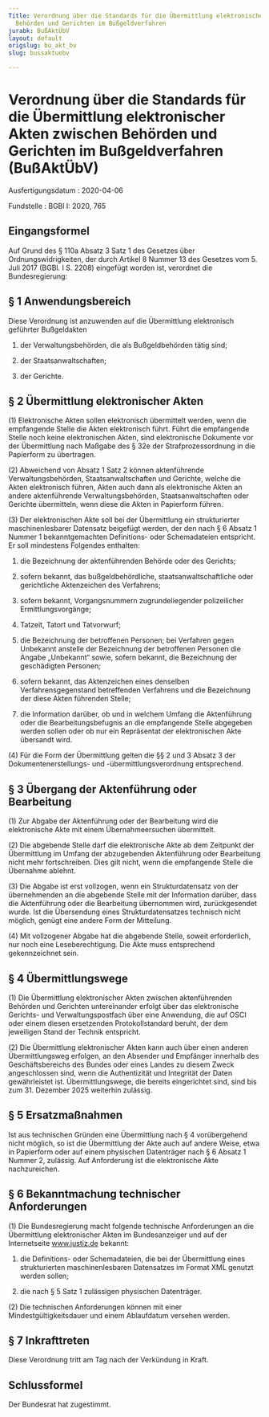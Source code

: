```yaml
---
Title: Verordnung über die Standards für die Übermittlung elektronischer Akten zwischen
  Behörden und Gerichten im Bußgeldverfahren
jurabk: BußAktÜbV
layout: default
origslug: bu_akt_bv
slug: bussaktuebv

---
```


# Verordnung über die Standards für die Übermittlung elektronischer Akten zwischen Behörden und Gerichten im Bußgeldverfahren (BußAktÜbV)

Ausfertigungsdatum
:   2020-04-06

Fundstelle
:   BGBl I: 2020, 765


## Eingangsformel

Auf Grund des § 110a Absatz 3 Satz 1 des Gesetzes über
Ordnungswidrigkeiten, der durch Artikel 8 Nummer 13 des Gesetzes vom
5\. Juli 2017 (BGBl. I S. 2208) eingefügt worden ist, verordnet die
Bundesregierung:


## § 1 Anwendungsbereich

Diese Verordnung ist anzuwenden auf die Übermittlung elektronisch
geführter Bußgeldakten

1.  der Verwaltungsbehörden, die als Bußgeldbehörden tätig sind;


2.  der Staatsanwaltschaften;


3.  der Gerichte.





## § 2 Übermittlung elektronischer Akten

(1) Elektronische Akten sollen elektronisch übermittelt werden, wenn
die empfangende Stelle die Akten elektronisch führt. Führt die
empfangende Stelle noch keine elektronischen Akten, sind elektronische
Dokumente vor der Übermittlung nach Maßgabe des § 32e der
Strafprozessordnung in die Papierform zu übertragen.

(2) Abweichend von Absatz 1 Satz 2 können aktenführende
Verwaltungsbehörden, Staatsanwaltschaften und Gerichte, welche die
Akten elektronisch führen, Akten auch dann als elektronische Akten an
andere aktenführende Verwaltungsbehörden, Staatsanwaltschaften oder
Gerichte übermitteln, wenn diese die Akten in Papierform führen.

(3) Der elektronischen Akte soll bei der Übermittlung ein
strukturierter maschinenlesbarer Datensatz beigefügt werden, der den
nach § 6 Absatz 1 Nummer 1 bekanntgemachten Definitions- oder
Schemadateien entspricht. Er soll mindestens Folgendes enthalten:

1.  die Bezeichnung der aktenführenden Behörde oder des Gerichts;


2.  sofern bekannt, das bußgeldbehördliche, staatsanwaltschaftliche oder
    gerichtliche Aktenzeichen des Verfahrens;


3.  sofern bekannt, Vorgangsnummern zugrundeliegender polizeilicher
    Ermittlungsvorgänge;


4.  Tatzeit, Tatort und Tatvorwurf;


5.  die Bezeichnung der betroffenen Personen; bei Verfahren gegen
    Unbekannt anstelle der Bezeichnung der betroffenen Personen die Angabe
    „Unbekannt“ sowie, sofern bekannt, die Bezeichnung der geschädigten
    Personen;


6.  sofern bekannt, das Aktenzeichen eines denselben Verfahrensgegenstand
    betreffenden Verfahrens und die Bezeichnung der diese Akten führenden
    Stelle;


7.  die Information darüber, ob und in welchem Umfang die Aktenführung
    oder die Bearbeitungsbefugnis an die empfangende Stelle abgegeben
    werden sollen oder ob nur ein Repräsentat der elektronischen Akte
    übersandt wird.




(4) Für die Form der Übermittlung gelten die §§ 2 und 3 Absatz 3 der
Dokumentenerstellungs- und -übermittlungsverordnung entsprechend.


## § 3 Übergang der Aktenführung oder Bearbeitung

(1) Zur Abgabe der Aktenführung oder der Bearbeitung wird die
elektronische Akte mit einem Übernahmeersuchen übermittelt.

(2) Die abgebende Stelle darf die elektronische Akte ab dem Zeitpunkt
der Übermittlung im Umfang der abzugebenden Aktenführung oder
Bearbeitung nicht mehr fortschreiben. Dies gilt nicht, wenn die
empfangende Stelle die Übernahme ablehnt.

(3) Die Abgabe ist erst vollzogen, wenn ein Strukturdatensatz von der
übernehmenden an die abgebende Stelle mit der Information darüber,
dass die Aktenführung oder die Bearbeitung übernommen wird,
zurückgesendet wurde. Ist die Übersendung eines Strukturdatensatzes
technisch nicht möglich, genügt eine andere Form der Mitteilung.

(4) Mit vollzogener Abgabe hat die abgebende Stelle, soweit
erforderlich, nur noch eine Leseberechtigung. Die Akte muss
entsprechend gekennzeichnet sein.


## § 4 Übermittlungswege

(1) Die Übermittlung elektronischer Akten zwischen aktenführenden
Behörden und Gerichten untereinander erfolgt über das elektronische
Gerichts- und Verwaltungspostfach über eine Anwendung, die auf OSCI
oder einem diesen ersetzenden Protokollstandard beruht, der dem
jeweiligen Stand der Technik entspricht.

(2) Die Übermittlung elektronischer Akten kann auch über einen anderen
Übermittlungsweg erfolgen, an den Absender und Empfänger innerhalb des
Geschäftsbereichs des Bundes oder eines Landes zu diesem Zweck
angeschlossen sind, wenn die Authentizität und Integrität der Daten
gewährleistet ist. Übermittlungswege, die bereits eingerichtet sind,
sind bis zum 31. Dezember 2025 weiterhin zulässig.


## § 5 Ersatzmaßnahmen

Ist aus technischen Gründen eine Übermittlung nach § 4 vorübergehend
nicht möglich, so ist die Übermittlung der Akte auch auf andere Weise,
etwa in Papierform oder auf einem physischen Datenträger nach § 6
Absatz 1 Nummer 2, zulässig. Auf Anforderung ist die elektronische
Akte nachzureichen.


## § 6 Bekanntmachung technischer Anforderungen

(1) Die Bundesregierung macht folgende technische Anforderungen an die
Übermittlung elektronischer Akten im Bundesanzeiger und auf der
Internetseite www.justiz.de bekannt:

1.  die Definitions- oder Schemadateien, die bei der Übermittlung eines
    strukturierten maschinenlesbaren Datensatzes im Format XML genutzt
    werden sollen;


2.  die nach § 5 Satz 1 zulässigen physischen Datenträger.




(2) Die technischen Anforderungen können mit einer
Mindestgültigkeitsdauer und einem Ablaufdatum versehen werden.


## § 7 Inkrafttreten

Diese Verordnung tritt am Tag nach der Verkündung in Kraft.


## Schlussformel

Der Bundesrat hat zugestimmt.

